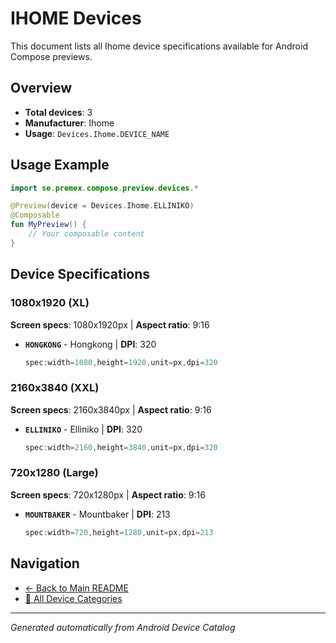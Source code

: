 # IHOME Devices

This document lists all Ihome device specifications available for Android Compose previews.

## Overview

- **Total devices**: 3
- **Manufacturer**: Ihome
- **Usage**: `Devices.Ihome.DEVICE_NAME`

## Usage Example

```kotlin
import se.premex.compose.preview.devices.*

@Preview(device = Devices.Ihome.ELLINIKO)
@Composable
fun MyPreview() {
    // Your composable content
}
```

## Device Specifications

### 1080x1920 (XL)

**Screen specs**: 1080x1920px | **Aspect ratio**: 9:16

- **`HONGKONG`** - Hongkong | **DPI**: 320
  ```kotlin
  spec:width=1080,height=1920,unit=px,dpi=320
  ```

### 2160x3840 (XXL)

**Screen specs**: 2160x3840px | **Aspect ratio**: 9:16

- **`ELLINIKO`** - Elliniko | **DPI**: 320
  ```kotlin
  spec:width=2160,height=3840,unit=px,dpi=320
  ```

### 720x1280 (Large)

**Screen specs**: 720x1280px | **Aspect ratio**: 9:16

- **`MOUNTBAKER`** - Mountbaker | **DPI**: 213
  ```kotlin
  spec:width=720,height=1280,unit=px,dpi=213
  ```

## Navigation

- [← Back to Main README](../../README.md)
- [📱 All Device Categories](../README.md)

---
*Generated automatically from Android Device Catalog*
